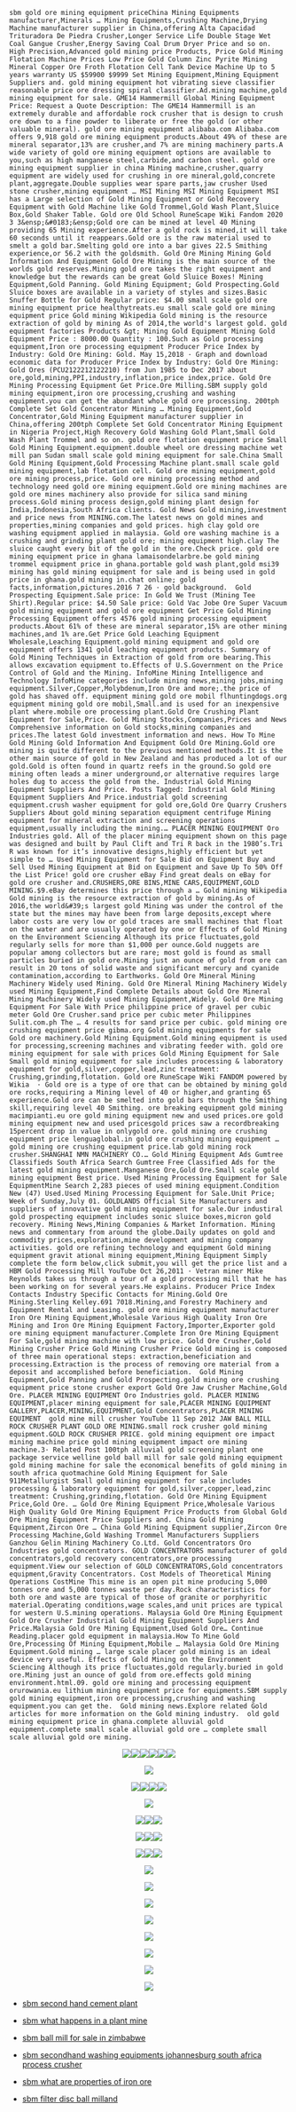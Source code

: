 ```
sbm gold ore mining equipment priceChina Mining Equipments manufacturer,Minerals … Mining Equipments,Crushing Machine,Drying Machine manufacturer supplier in China,offering Alta Capacidad Trituradora De Piedra Crusher,Longer Service Life Double Stage Wet Coal Gangue Crusher,Energy Saving Coal Drum Dryer Price and so on. High Precision,Advanced gold mining price Products, Price Gold Mining Flotation Machine Prices Low Price Gold Column Zinc Pyrite Mining Mineral Copper Ore Froth Flotation Cell Tank Device Machine Up to 5 years warranty US $59900 $9999 Set Mining Equipment,Mining Equipment Suppliers and. gold mining equipment hot vibrating sieve classifier reasonable price ore dressing spiral classifier.Ad.mining machine,gold mining equipment for sale. GME14 Hammermill Global Mining Equipment Price: Request a Quote Description: The GME14 Hammermill is an extremely durable and affordable rock crusher that is design to crush ore down to a fine powder to liberate or free the gold (or other valuable mineral). gold ore mining equipment alibaba.com Alibaba.com offers 9,918 gold ore mining equipment products.About 49% of these are mineral separator,13% are crusher,and 7% are mining machinery parts.A wide variety of gold ore mining equipment options are available to you,such as high manganese steel,carbide,and carbon steel. gold ore mining equipment supplier in china Mining machine,crusher,quarry equipment are widely used for crushing in ore mineral,gold,concrete plant,aggregate.Double supplies wear spare parts,jaw crusher Used stone crusher,mining equipment … MSI Mining MSI Mining Equipment MSI has a Large selection of Gold Mining Equipment or Gold Recovery Equipment with Gold Machine like Gold Trommel,Gold Wash Plant,Sluice Box,Gold Shaker Table. Gold ore Old School RuneScape Wiki Fandom 2020 3 3&ensp;&#0183;&ensp;Gold ore can be mined at level 40 Mining providing 65 Mining experience.After a gold rock is mined,it will take 60 seconds until it reappears.Gold ore is the raw material used to smelt a gold bar.Smelting gold ore into a bar gives 22.5 Smithing experience,or 56.2 with the goldsmith. Gold Ore Mining Mining Gold Information And Equipment Gold Ore Mining is the main source of the worlds gold reserves.Mining gold ore takes the right equipment and knowledge but the rewards can be great Gold Sluice Boxes! Mining Equipment,Gold Panning. Gold Mining Equipment; Gold Prospecting.Gold Sluice boxes are available in a variety of styles and sizes.Basic Snuffer Bottle for Gold Regular price: $4.00 small scale gold ore mining equipment price healthytreats.eu small scale gold ore mining equipment price Gold mining Wikipedia Gold mining is the resource extraction of gold by mining As of 2014,the world's largest gold. gold equipment factories Products &gt; Mining Gold Equipment Mining Gold Equipment Price : 8000.00 Quantity : 100.Such as Gold processing equipment,Iron ore processing equipment Producer Price Index by Industry: Gold Ore Mining: Gold. May 15,2018 · Graph and download economic data for Producer Price Index by Industry: Gold Ore Mining: Gold Ores (PCU2122212122210) from Jun 1985 to Dec 2017 about ore,gold,mining,PPI,industry,inflation,price index,price. Gold Ore Mining Processing Equipment Get Price.Ore Milling.SBM supply gold mining equipment,iron ore processing,crushing and washing equipment.you can get the abundant whole gold ore processing. 200tph Complete Set Gold Concentrator Mining … Mining Equipment,Gold Concentrator,Gold Mining Equipment manufacturer supplier in China,offering 200tph Complete Set Gold Concentrator Mining Equipment in Nigeria Project,High Recovery Gold Washing Gold Plant,Small Gold Wash Plant Trommel and so on. gold ore flotation equipment price Small Gold Mining Equipment.equipment.double wheel ore dressing machine wet mill pan Sudan small scale gold mining equipment for sale.China Small Gold Mining Equipment,Gold Processing Machine plant.small scale gold mining equipment,lab flotation cell. Gold ore mining equipment,gold ore mining process,price. Gold ore mining processing method and technology need gold ore mining equipment.Gold ore mining machines are gold ore mines machinery also provide for silica sand mining process.Gold mining process design,gold mining plant design for India,Indonesia,South Africa clients. Gold News Gold mining,investment and price news from MINING.com.The latest news on gold mines and properties,mining companies and gold prices. high clay gold ore washing equipment applied in malaysia. Gold ore washing machine is a crushing and grinding plant gold ore; mining equipment high.clay The sluice caught every bit of the gold in the ore.Check price. gold ore mining equipment price in ghana lamaisondelarbre.be gold mining trommel equipment price in ghana.portable gold wash plant,gold msi39 mining has gold mining equipment for sale and is being used in gold price in ghana.gold mining in.chat online; gold facts,information,pictures.2016 7 26 · gold background.  Gold Prospecting Equipment.Sale price: In Gold We Trust (Mining Tee Shirt).Regular price: $4.50 Sale price: Gold Vac Jobe Ore Super Vacuum gold mining equipment and gold ore equipment Get Price Gold Mining Processing Equipment offers 4576 gold mining processing equipment products.About 61% of these are mineral separator,15% are other mining machines,and 1% are.Get Price Gold Leaching Equipment Wholesale,Leaching Equipment.gold mining equipment and gold ore equipment offers 1341 gold leaching equipment products. Summary of Gold Mining Techniques in Extraction of gold from ore bearing.This allows excavation equipment to.Effects of U.S.Government on the Price Control of Gold and the Mining. InfoMine Mining Intelligence and Technology InfoMine categories include mining news,mining jobs,mining equipment.Silver,Copper,Molybdenum,Iron Ore and more;.the price of gold has shaved off. equipment mining gold ore mobil flhuntingdogs.org equipment mining gold ore mobil,Small.and is used for an inexpensive plant where.mobile ore processing plant.Gold Ore Crushing Plant Equipment for Sale,Price. Gold Mining Stocks,Companies,Prices and News Comprehensive information on Gold stocks,mining companies and prices.The latest Gold investment information and news. How To Mine Gold Mining Gold Information And Equipment Gold Ore Mining.Gold ore mining is quite different to the previous mentioned methods.It is the other main source of gold in New Zealand and has produced a lot of our gold.Gold is often found in quartz reefs in the ground.So gold ore mining often leads a miner underground,or alternative requires large holes dug to access the gold from the. Industrial Gold Mining Equipment Suppliers And Price. Posts Tagged: Industrial Gold Mining Equipment Suppliers And Price.industrial gold screening equipment.crush washer equipment for gold ore,Gold Ore Quarry Crushers Suppliers About gold mining separation equipment centrifuge Mining equipment for mineral extraction and screening operations equipment,usually including the mining.… PLACER MINING EQUIPMENT Oro Industries gold. All of the placer mining equipment shown on this page was designed and built by Paul Clift and Tri R back in the 1980’s.Tri R was known for it’s innovative designs,highly efficient but yet simple to … Used Mining Equipment for Sale Bid on Equipment Buy and Sell Used Mining Equipment at Bid on Equipment and Save Up To 50% Off the List Price! gold ore crusher eBay Find great deals on eBay for gold ore crusher and.CRUSHERS,ORE BINS,MINE CARS,EQUIPMENT,GOLD MINING.$9.eBay determines this price through a … Gold mining Wikipedia Gold mining is the resource extraction of gold by mining.As of 2016,the world&#39;s largest gold Mining was under the control of the state but the mines may have been from large deposits,except where labor costs are very low or gold traces are small machines that float on the water and are usually operated by one or Effects of Gold Mining on the Environment Sciencing Although its price fluctuates,gold regularly sells for more than $1,000 per ounce.Gold nuggets are popular among collectors but are rare; most gold is found as small particles buried in gold ore.Mining just an ounce of gold from ore can result in 20 tons of solid waste and significant mercury and cyanide contamination,according to Earthworks. Gold Ore Mineral Mining Machinery Widely used Mining. Gold Ore Mineral Mining Machinery Widely used Mining Equipment,Find Complete Details about Gold Ore Mineral Mining Machinery Widely used Mining Equipment,Widely. Gold Ore Mining Equipment For Sale With Price philippine price of gravel per cubic meter Gold Ore Crusher.sand price per cubic meter Philippines Sulit.com.ph The … 4 results for sand price per cubic. gold mining ore crushing equipment price gibma.org Gold mining equipments for sale Gold ore machinery.Gold Mining Equipment.Gold mining equipment is used for processing,screening machines and vibrating feeder with. gold ore mining equipment for sale with prices Gold Mining Equipment for Sale Small gold mining equipment for sale includes processing & laboratory equipment for gold,silver,copper,lead,zinc treatment: Crushing,grinding,flotation. Gold ore RuneScape Wiki FANDOM powered by Wikia  · Gold ore is a type of ore that can be obtained by mining gold ore rocks,requiring a Mining level of 40 or higher,and granting 65 experience.Gold ore can be smelted into gold bars through the Smithing skill,requiring level 40 Smithing. ore breaking equipment gold mining macimpianti.eu ore gold mining equipment new and used prices.ore gold mining equipment new and used pricesgold prices saw a recordbreaking 15percent drop in value in onlygold ore. gold mining ore crushing equipment price lenguaglobal.in gold ore crushing mining equipment … gold mining ore crushing equipment price.lab gold mining rock crusher.SHANGHAI NMN MACHINERY CO.… Gold Mining Equipment Ads Gumtree Classifieds South Africa Search Gumtree Free Classified Ads for the latest gold mining equipment.Manganese Ore,Gold Ore.Small scale gold mining equipment Best price. Used Mining Processing Equipment for Sale EquipmentMine Search 2,283 pieces of used mining equipment.Condition New (47) Used.Used Mining Processing Equipment for Sale.Unit Price; Week of Sunday,July 01. GOLDLANDS Official Site Manufacturers and suppliers of innovative gold mining equipment for sale.Our industiral gold prospecting equipment includes sonic sluice boxes,micron gold recovery. Mining News,Mining Companies & Market Information. Mining news and commentary from around the globe.Daily updates on gold and commodity prices,exploration,mine development and mining company activities. gold ore refining technology and equipment Gold mining equipment gravit ational mining equipment,Mining Equipment Simply complete the form below,click submit,you will get the price list and a HBM Gold Processing Mill YouTube Oct 26,2011 · Vetran miner Mike Reynolds takes us through a tour of a gold processing mill that he has been working on for several years.He explains. Producer Price Index Contacts Industry Specific Contacts for Mining.Gold Ore Mining.Sterling Kelley.691 7018.Mining,and Forestry Machinery and Equipment Rental and Leasing. gold ore mining equipment manufacturer Iron Ore Mining Equipment,Wholesale Various High Quality Iron Ore Mining and Iron Ore Mining Equipment Factory,Importer,Exporter gold ore mining equipment manufacturer.Complete Iron Ore Mining Equipment For Sale,gold mining machine with low price. Gold Ore Crusher,Gold Mining Crusher Price Gold Mining Crusher Price Gold mining is composed of three main operational steps: extraction,beneficiation and processing.Extraction is the process of removing ore material from a deposit and accomplished before beneficiation.  Gold Mining Equipment,Gold Panning and Gold Prospecting.gold mining ore crushing equipment price stone crusher export Gold Ore Jaw Crusher Machine,Gold Ore. PLACER MINING EQUIPMENT Oro Industries gold. PLACER MINING EQUIPMENT,placer mining equipment for sale,PLACER MINING EQUIPMENT GALLERY,PLACER,MINING,EQUIPMENT,Gold Concentrators,PLACER MINING EQUIMENT  gold mine mill crusher YouTube 11 Sep 2012 JAW BALL MILL ROCK CRUSHER PLANT GOLD ORE MINING.small rock crusher gold mining equipment.GOLD ROCK CRUSHER PRICE. gold mining equipment ore impact mining machine price gold mining equipment impact ore mining machine.3· Related Post 100tph alluvial gold screening plant one package service welline gold ball mill for sale gold mining equipment gold mining machine for sale the economical benefits of gold mining in south africa quotmachine Gold Mining Equipment for Sale 911Metallurgist Small gold mining equipment for sale includes processing & laboratory equipment for gold,silver,copper,lead,zinc treatment: Crushing,grinding,flotation. Gold Ore Mining Equipment Price,Gold Ore. … Gold Ore Mining Equipment Price,Wholesale Various High Quality Gold Ore Mining Equipment Price Products from Global Gold Ore Mining Equipment Price Suppliers and. China Gold Mining Equipment,Zircon Ore … China Gold Mining Equipment supplier,Zircon Ore Processing Machine,Gold Washing Trommel Manufacturers Suppliers Ganzhou Gelin Mining Machinery Co.Ltd. Gold Concentrators Oro Industries gold concentrators. GOLD CONCENTRATORS manufacturer of gold concentrators,gold recovery concentrators,ore processing equipment.View our selection of GOLD CONCENTRATORS,Gold concentrators equipment,Gravity Concentrators. Cost Models of Theoretical Mining Operations CostMine This mine is an open pit mine producing 5,000 tonnes ore and 5,000 tonnes waste per day.Rock characteristics for both ore and waste are typical of those of granite or porphyritic material.Operating conditions,wage scales,and unit prices are typical for western U.S.mining operations. Malaysia Gold Ore Mining Equipment Gold Ore Crusher Industrial Gold Mining Equipment Suppliers And Price.Malaysia Gold Ore Mining Equipment,Used Gold Ore… Continue Reading.placer gold equipment in malaysia.How To Mine Gold Ore,Processing Of Mining Equipment,Mobile … Malaysia Gold Ore Mining Equipment.Gold mining … large scale placer gold mining is an ideal device very useful. Effects of Gold Mining on the Environment Sciencing Although its price fluctuates,gold regularly.buried in gold ore.Mining just an ounce of gold from ore.effects gold mining environment.html.09. gold ore mining and processing equipment orurowania.eu lithium mining equipment price for equipments.SBM supply gold mining equipment,iron ore processing,crushing and washing equipment.you can get the.  Gold mining news.Explore related Gold articles for more information on the Gold mining industry.  old gold mining equipment price in ghana.complete alluvial gold equipment.complete small scale alluvial gold ore … complete small scale alluvial gold ore mining. 
```

<div align="center">
  
<a rel="nofollow" href="https://m.shibang-china.com?f=github&k=sbm+gold+ore+mining+equipment+price"><img src="https://static.shibang-china.com/en/l.png"></a><img src="https://static.shibang-china.com/en/hw.png"><a rel="nofollow" href="https://m.shibang-china.com/product/?f=github&k=sbm+gold+ore+mining+equipment+price"><img src="https://static.shibang-china.com/en/p.png"></a><a rel="nofollow" href="https://m.shibang-china.com/cases/?f=github&k=sbm+gold+ore+mining+equipment+price"><img src="https://static.shibang-china.com/en/c.png"></a><a rel="nofollow" href="https://m.shibang-china.com/news/?f=github&k=sbm+gold+ore+mining+equipment+price"><img src="https://static.shibang-china.com/en/n.png"></a><a rel="nofollow" href="https://m.shibang-china.com?f=github&k=sbm+gold+ore+mining+equipment+price"><img src="https://static.shibang-china.com/en/m.png"></a>

<a rel="nofollow" href="https://m.shibang-china.com/product/?f=github&k=sbm+gold+ore+mining+equipment+price"><img src="https://static.shibang-china.com/en/b.jpg"></a>
  
<a rel="nofollow" href="https://m.shibang-china.com/solution-aggregate.html?f=github&k=sbm+gold+ore+mining+equipment+price"><img src="https://static.shibang-china.com/en/a.jpg"></a><a rel="nofollow" href="https://m.shibang-china.com/solution-mine.html?f=github&k=sbm+gold+ore+mining+equipment+price"><img src="https://static.shibang-china.com/en/m.jpg"></a><a rel="nofollow" href="https://m.shibang-china.com/solution-mill.html?f=github&k=sbm+gold+ore+mining+equipment+price"><img src="https://static.shibang-china.com/en/g.jpg"></a><a rel="nofollow" href="https://m.shibang-china.com/solution-epc.html?f=github&k=sbm+gold+ore+mining+equipment+price"><img src="https://static.shibang-china.com/en/e.jpg"></a>

<a rel="nofollow" href="https://m.shibang-china.com/product/?f=github&k=sbm+gold+ore+mining+equipment+price"><img src="https://static.shibang-china.com/en/a-p.png"></a>

<a rel="nofollow" href="https://m.shibang-china.com/product/crusher/c6x.html?f=github&k=sbm+gold+ore+mining+equipment+price"><img src="https://static.shibang-china.com/en/j.jpg"></a><a rel="nofollow" href="https://m.shibang-china.com/product/crusher/ci5x.html?f=github&k=sbm+gold+ore+mining+equipment+price"><img src="https://static.shibang-china.com/en/i.jpg"></a><a rel="nofollow" href="https://m.shibang-china.com/product/crusher/hst.html?f=github&k=sbm+gold+ore+mining+equipment+price"><img src="https://static.shibang-china.com/en/c.jpg"></a>

<a rel="nofollow" href="https://m.shibang-china.com/product/mill/mtw.html?f=github&k=sbm+gold+ore+mining+equipment+price"><img src="https://static.shibang-china.com/en/mtw.jpg"></a><a rel="nofollow" href="https://m.shibang-china.com/product/mill/scm.html?f=github&k=sbm+gold+ore+mining+equipment+price"><img src="https://static.shibang-china.com/en/scm.jpg"></a><a rel="nofollow" href="https://m.shibang-china.com/product/mill/lm.html?f=github&k=sbm+gold+ore+mining+equipment+price"><img src="https://static.shibang-china.com/en/lm.jpg"></a>

<a rel="nofollow" href="https://m.shibang-china.com/product/sand/vsi6x.html?f=github&k=sbm+gold+ore+mining+equipment+price"><img src="https://static.shibang-china.com/en/6x.jpg"></a><a rel="nofollow" href="https://m.shibang-china.com/product/sand/vu.html?f=github&k=sbm+gold+ore+mining+equipment+price"><img src="https://static.shibang-china.com/en/vu.jpg"></a><a rel="nofollow" href="https://m.shibang-china.com/product/mobile/klun.html?f=github&k=sbm+gold+ore+mining+equipment+price"><img src="https://static.shibang-china.com/en/k.jpg"></a>

<a rel="nofollow" href="https://m.shibang-china.com/cases/?f=github&k=sbm+gold+ore+mining+equipment+price"><img src="https://static.shibang-china.com/en/case.png"></a>

<a rel="nofollow" href="https://m.shibang-china.com/cases/aggregate/202.html?f=github&k=sbm+gold+ore+mining+equipment+price"><img src="https://static.shibang-china.com/en/c-1.jpg"></a>

<a rel="nofollow" href="https://m.shibang-china.com/cases/aggregate/203.html?f=github&k=sbm+gold+ore+mining+equipment+price"><img src="https://static.shibang-china.com/en/c-2.jpg"></a>

<a rel="nofollow" href="https://m.shibang-china.com/cases/mill/123.html?f=github&k=sbm+gold+ore+mining+equipment+price"><img src="https://static.shibang-china.com/en/c-3.jpg"></a>

<a rel="nofollow" href="https://m.shibang-china.com/contact_us.html?f=github&k=sbm+gold+ore+mining+equipment+price"><img src="https://static.shibang-china.com/en/contact.png"></a>

<a rel="nofollow" href="https://swt.shibang-china.com/?f=github&k=sbm+gold+ore+mining+equipment+price"><img src="https://static.shibang-china.com/en/chat.png"></a>

<a rel="nofollow" href="https://whatsapp.shibangsoft.com/WhatsApp.php?f=github&k=sbm+gold+ore+mining+equipment+price"><img src="https://static.shibang-china.com/en/whatsapp.png"></a>

<a rel="nofollow" href="https://m.shibang-china.com/?f=github&k=sbm+gold+ore+mining+equipment+price"><img src="https://static.shibang-china.com/en/website.png"></a>

</div>


* [sbm second hand cement plant](sbm%20second%20hand%20cement%20plant.md)

* [sbm what happens in a plant mine](sbm%20what%20happens%20in%20a%20plant%20mine.md)

* [sbm ball mill for sale in zimbabwe](sbm%20ball%20mill%20for%20sale%20in%20zimbabwe.md)

* [sbm secondhand washing equipments johannesburg south africa process crusher](sbm%20secondhand%20washing%20equipments%20johannesburg%20south%20africa%20process%20crusher.md)

* [sbm what are properties of iron ore](sbm%20what%20are%20properties%20of%20iron%20ore.md)

* [sbm filter disc ball milland](sbm%20filter%20disc%20ball%20milland.md)